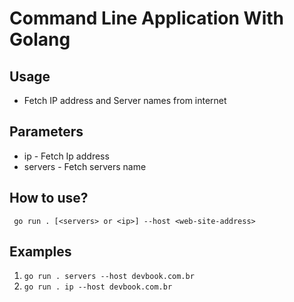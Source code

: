 # Command Line Application With Golang

## Usage
* Fetch IP address and Server names from internet

## Parameters
- ip - Fetch Ip address
- servers - Fetch servers name

## How to use?
``` go run . [<servers> or <ip>] --host <web-site-address>```
 ## Examples
 1. ```go run . servers --host devbook.com.br```
 1.  ```go run . ip --host devbook.com.br``` 


